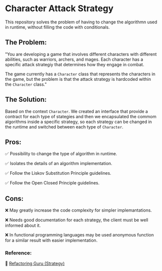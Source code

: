 # Character Attack Strategy 

This repository solves the problem of having to change the algorithmn used in runtime, without filling the code with conditionals.

## The Problem:

"You are developing a game that involves different characters with different abilities, such as warriors, archers, and mages. Each character has a specific attack strategiy that determines how they engage in combat.

The game currently has a `Character` class that represents the characters in the game, but the problem is that the attack strategy is hardcoded within the `Character` class."

## The Solution:

Based on the context `Character`. We created an interface that provide a contract for each type of stategies and then we encapsulated the commom algorithms inside a specific strategy, so each strategy can be changed in the runtime and switched between each type of `Character`.

## Pros:
 
 ✅ Possibility to change the type of algorithm in runtime.

 ✅ Isolates the details of an algorithm implementation.

 ✅ Follow the Liskov Substitution Principle guidelines.

 ✅ Follow the Open Closed Principle guidelines.

## Cons:

 ❌ May greatly increase the code complexity for simpler implemantations.

 ❌ Needs good documentation for each strategy, the client must be well informed about it.

 ❌ In functional programming languages may be used anonymous function for a similar result with easier implementation.


### **Reference:**

 🔗 [Refactoring Guru (Strategy)](https://refactoring.guru/design-patterns/strategy)
